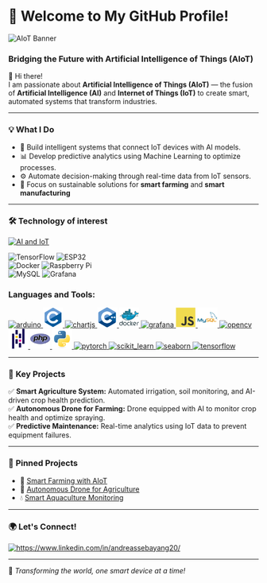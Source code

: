 # 🌱 **Welcome to My GitHub Profile!**  
![AIoT Banner](https://raw.githubusercontent.com/username/repo-name/main/images/aiot-banner.png)  

### Bridging the Future with Artificial Intelligence of Things (AIoT)  

👋 Hi there!  
I am passionate about **Artificial Intelligence of Things (AIoT)** — the fusion of **Artificial Intelligence (AI)** and **Internet of Things (IoT)** to create smart, automated systems that transform industries.  

---

### 💡 **What I Do**  
- 🌾 Build intelligent systems that connect IoT devices with AI models.  
- 📊 Develop predictive analytics using Machine Learning to optimize processes.  
- ⚙️ Automate decision-making through real-time data from IoT sensors.  
- 🌱 Focus on sustainable solutions for **smart farming** and **smart manufacturing**  

---

### 🛠️ **Technology of interest**  
[![AI and IoT](https://www.dotcominfoway.com/wp-content/uploads/2021/06/Why-AI-and-IoT-Important-for-Enterprise-Management.png)](https://www.dotcominfoway.com/blog/why-ai-and-iot-important-for-enterprise-management/)
 
![TensorFlow](https://img.shields.io/badge/TensorFlow-FF6F00?style=for-the-badge&logo=tensorflow&logoColor=white) 
![ESP32](https://img.shields.io/badge/ESP32-003B70?style=for-the-badge&logo=espressif&logoColor=white)  
![Docker](https://img.shields.io/badge/Docker-2496ED?style=for-the-badge&logo=docker&logoColor=white) 
![Raspberry Pi](https://img.shields.io/badge/Raspberry%20Pi-C51A4A?style=for-the-badge&logo=raspberrypi&logoColor=white)  
![MySQL](https://img.shields.io/badge/MySQL-4479A1?style=for-the-badge&logo=mysql&logoColor=white) 
![Grafana](https://img.shields.io/badge/Grafana-F46800?style=for-the-badge&logo=grafana&logoColor=white)  
<h3 align="left">Languages and Tools:</h3>
<p align="left"> <a href="https://www.arduino.cc/" target="_blank" rel="noreferrer"> <img src="https://cdn.worldvectorlogo.com/logos/arduino-1.svg" alt="arduino" width="40" height="40"/> </a> <a href="https://www.cprogramming.com/" target="_blank" rel="noreferrer"> <img src="https://raw.githubusercontent.com/devicons/devicon/master/icons/c/c-original.svg" alt="c" width="40" height="40"/> </a> <a href="https://www.chartjs.org" target="_blank" rel="noreferrer"> <img src="https://www.chartjs.org/media/logo-title.svg" alt="chartjs" width="40" height="40"/> </a> <a href="https://www.w3schools.com/cpp/" target="_blank" rel="noreferrer"> <img src="https://raw.githubusercontent.com/devicons/devicon/master/icons/cplusplus/cplusplus-original.svg" alt="cplusplus" width="40" height="40"/> </a> <a href="https://www.docker.com/" target="_blank" rel="noreferrer"> <img src="https://raw.githubusercontent.com/devicons/devicon/master/icons/docker/docker-original-wordmark.svg" alt="docker" width="40" height="40"/> </a> <a href="https://grafana.com" target="_blank" rel="noreferrer"> <img src="https://www.vectorlogo.zone/logos/grafana/grafana-icon.svg" alt="grafana" width="40" height="40"/> </a> <a href="https://developer.mozilla.org/en-US/docs/Web/JavaScript" target="_blank" rel="noreferrer"> <img src="https://raw.githubusercontent.com/devicons/devicon/master/icons/javascript/javascript-original.svg" alt="javascript" width="40" height="40"/> </a> <a href="https://www.mysql.com/" target="_blank" rel="noreferrer"> <img src="https://raw.githubusercontent.com/devicons/devicon/master/icons/mysql/mysql-original-wordmark.svg" alt="mysql" width="40" height="40"/> </a> <a href="https://opencv.org/" target="_blank" rel="noreferrer"> <img src="https://www.vectorlogo.zone/logos/opencv/opencv-icon.svg" alt="opencv" width="40" height="40"/> </a> <a href="https://pandas.pydata.org/" target="_blank" rel="noreferrer"> <img src="https://raw.githubusercontent.com/devicons/devicon/2ae2a900d2f041da66e950e4d48052658d850630/icons/pandas/pandas-original.svg" alt="pandas" width="40" height="40"/> </a> <a href="https://www.php.net" target="_blank" rel="noreferrer"> <img src="https://raw.githubusercontent.com/devicons/devicon/master/icons/php/php-original.svg" alt="php" width="40" height="40"/> </a> <a href="https://www.python.org" target="_blank" rel="noreferrer"> <img src="https://raw.githubusercontent.com/devicons/devicon/master/icons/python/python-original.svg" alt="python" width="40" height="40"/> </a> <a href="https://pytorch.org/" target="_blank" rel="noreferrer"> <img src="https://www.vectorlogo.zone/logos/pytorch/pytorch-icon.svg" alt="pytorch" width="40" height="40"/> </a> <a href="https://scikit-learn.org/" target="_blank" rel="noreferrer"> <img src="https://upload.wikimedia.org/wikipedia/commons/0/05/Scikit_learn_logo_small.svg" alt="scikit_learn" width="40" height="40"/> </a> <a href="https://seaborn.pydata.org/" target="_blank" rel="noreferrer"> <img src="https://seaborn.pydata.org/_images/logo-mark-lightbg.svg" alt="seaborn" width="40" height="40"/> </a> <a href="https://www.tensorflow.org" target="_blank" rel="noreferrer"> <img src="https://www.vectorlogo.zone/logos/tensorflow/tensorflow-icon.svg" alt="tensorflow" width="40" height="40"/> </a> </p>

---

### 🚀 **Key Projects**  
✅ **Smart Agriculture System:** Automated irrigation, soil monitoring, and AI-driven crop health prediction.  
✅ **Autonomous Drone for Farming:** Drone equipped with AI to monitor crop health and optimize spraying.  
✅ **Predictive Maintenance:** Real-time analytics using IoT data to prevent equipment failures.  

---

### 📌 **Pinned Projects**  
- 🌾 [Smart Farming with AIoT](https://github.com/YourGitHubUsername/Smart-Farming-AIoT)  
- 🚁 [Autonomous Drone for Agriculture](https://github.com/YourGitHubUsername/Autonomous-Drone-Agriculture)  
- 💧 [Smart Aquaculture Monitoring](https://github.com/YourGitHubUsername/Smart-Aquaculture-Monitoring)  

---

### 🌍 **Let's Connect!**  
<p align="left">
<a href="https://linkedin.com/in/https://www.linkedin.com/in/andreassebayang20/" target="blank"><img align="center" src="https://raw.githubusercontent.com/rahuldkjain/github-profile-readme-generator/master/src/images/icons/Social/linked-in-alt.svg" alt="https://www.linkedin.com/in/andreassebayang20/" height="30" width="40" /></a>
</p>

---

🚀 _Transforming the world, one smart device at a time!_  
